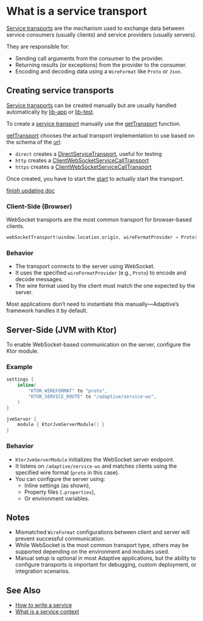 # What is a service transport

[Service transports](def://) are the mechanism used to exchange data between service consumers
(usually clients) and service providers (usually servers).

They are responsible for:

- Sending call arguments from the consumer to the provider.
- Returning results (or exceptions) from the provider to the consumer.
- Encoding and decoding data using a `WireFormat` like `Proto` or `Json`.

## Creating service transports

[Service transports](def://) can be created manually but are usually handled automatically by
[lib-app](def://) or [lib-test](def://).

To create a [service transport](def://) manually use the [getTransport](def://) function.

[getTransport](def://) chooses the actual transport implementation to use based on the schema
of the [url](parameter://getTransport):

- `direct` creates a [DirectServiceTransport](class://), useful for testing
- `http` creates a [ClientWebSocketServiceCallTransport](class://)
- `https` creates a [ClientWebSocketServiceCallTransport](class://)

Once created, you have to start the [start](function://ServiceCallTransport) to actually start the
transport.

[finish updating doc](todo://)

### Client-Side (Browser)

WebSocket transports are the most common transport for browser-based clients. 

```kotlin
webSocketTransport(window.location.origin, wireFormatProvider = Proto).also { it.start() }
```

### Behavior

- The transport connects to the server using WebSocket.
- It uses the specified `wireFormatProvider` (e.g., `Proto`) to encode and decode messages.
- The wire format used by the client must match the one expected by the server.

Most applications don’t need to instantiate this manually—Adaptive’s framework handles it by default.

## Server-Side (JVM with Ktor)

To enable WebSocket-based communication on the server, configure the Ktor module.

### Example

```kotlin
settings {
    inline(
        "KTOR_WIREFORMAT" to "proto",
        "KTOR_SERVICE_ROUTE" to "/adaptive/service-ws",
    )
}

jvmServer {
    module { KtorJvmServerModule() }
}
```

### Behavior

- `KtorJvmServerModule` initializes the WebSocket server endpoint.
- It listens on `/adaptive/service-ws` and matches clients using the specified wire format (`proto` in this case).
- You can configure the server using:
  - Inline settings (as shown),
  - Property files (`.properties`),
  - Or environment variables.

## Notes

- Mismatched `WireFormat` configurations between client and server will prevent successful communication.
- While WebSocket is the most common transport type, others may be supported depending on the environment and modules used.
- Manual setup is optional in most Adaptive applications, but the ability to configure transports is important for debugging, custom deployment, or integration scenarios.

## See Also

- [How to write a service](guide://)
- [What is a service context](guide://)